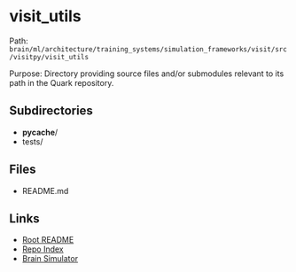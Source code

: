 # visit_utils

Path: `brain/ml/architecture/training_systems/simulation_frameworks/visit/src/visitpy/visit_utils`

Purpose: Directory providing source files and/or submodules relevant to its path in the Quark repository.

## Subdirectories
- __pycache__/
- tests/

## Files
- README.md

## Links
- [Root README](../../../../../../../../README.md)
- [Repo Index](../../../../../../../../repo_index.json)
- [Brain Simulator](../../../../../../../../brain/architecture/brain_simulator.py)
